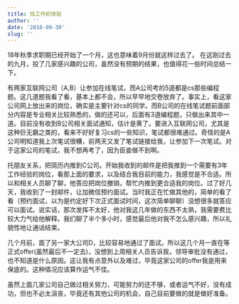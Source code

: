 ```yaml
---
title: 找工作初体验
author: ''
date: '2018-09-30'
slug: ''
---
```


18年秋季求职期已经开始了一个月，这也意味着9月份就这样过去了。
在这刚过去的九月，投了几家感兴趣的公司，虽然没有预期的结果，也值得花一些时间总结一下。

有两家互联网公司（A,B）让参加在线笔试，而A公司考的5道都是cs那些编程题。这几道题我看了看，基本上都不会，所以早早地交卷放弃了。事实上，看这家公司网上放出来的岗位，确实是主要针对cs的同学。而B公司的在线笔试题前面部分内容是专业相关比较熟悉的，做的还可以，后面有3道编程题，只做出来其中一道。目前没有收到B公司相关面试通知，估计是黄了。要进入互联网公司，尤其是这种巨无霸之类的，看来不好好复习cs的一些知识，笔试都很难通过。奇怪的是A公司明知道我上次笔试很糟，前两天又发了笔试链接给我，让参加下一次笔试。对于这家公司的笔试，我不想再考了，因为臣妾做不到啊。

托朋友关系，把简历内推到C公司。开始我收到的邮件是把我推到一个需要有3年工作经验的岗位，看那上面的要求，以及结合我目前的能力，我感觉是不合适。所以和相关人员聊了聊，他答应把岗位撤销，帮忙内推到更合适我的岗位。过了好几天，我收到了一封邮件，让加微信预约面试。当时我正在忙做其他的，简单的看了看（预约面试，以为是约定好下次正式面试时间，这次简单聊聊）没想很多就答应可以面试。说实话，那次发挥不太好，他对我这几年做的东西不太熟，我需要费比较大力气给他解释。我们聊了半个多小时，感觉最后他对我不怎么感兴趣，所以礼貌性地让通话结束。

几个月前，面了另一家大公司D，比较容易地通过了面试。所以这几个月一直在等正式offer(虽然最后不一定去)，没想到上周相关人员告诉我，领导审批没有通过，也不知道是什么原因。这让我有点意外以及难过，毕竟这家公司的offer我是用来保底的。这种情况应该算作运气不佳。

虽然上面几家公司自己做过相关努力，可能努力的还不够，或者运气不好，没有成功，但也不必太沮丧，毕竟还有其他公司的机会，自己目前要做的就是做好准备。